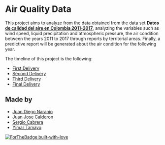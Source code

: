 <h1>Air Quality Data</h1>

This project aims to analyze from the data obtained from the data set <b><a href="https://www.datos.gov.co/Ambiente-y-Desarrollo-Sostenible/DATOS-DE-CALIDAD-DEL-AIRE-EN-COLOMBIA-2011-2017/ysq6-ri4e">Datos de calidad del aire en Colombia 2011-2017</a></b>, analyzing the variables such as wind speed, liquid precipitation and atmospheric pressure, the air condition between the years 2011 to 2017 through reports by territorial areas. Finally, a predictive report will be generated about the air condition for the following year.

  The timeline of this project is the following:

<ul>
  <li><a href="https://github.com/sacn99/airQualityData/commit/3dc174f61c6ec257c875b85bcc56bf247b14e49a">First Delivery</a></li>
  <li><a href="https://github.com/sacn99/airQualityData">Second Delivery</a></li>
  <li><a href="https://github.com/sacn99/airQualityData">Third Delivery</a></li>
  <li><a href="https://github.com/sacn99/airQualityData">Final Delivery</a></li>
</ul>




## Made by

<ul>
  <li><div><a href="https://github.com/JDNaranjo" title="Juan Diego Naranjo (Systems Analyst, Designer, Developer)">Juan Diego Naranjo</a></div></li>
  <li><div><a href="https://github.com/JuanC721" title="Juan Calderon (Quality Manager, Project Configuration Manager, Developer)">Juan Jose Calderon</a></div></li>
  <li><div><a href="https://github.com/sacn99" title="Sergio Cabrera (Project Leader, Designer, Developer)">Sergio Cabrera</a></div></li>
  <li><div><a href="https://github.com/Yimar22" title="Yimar Tamayo (Project Manager, Project Configuration Manager, Developer)">Yimar Tamayo</a></div></li>
  </ul>


[![ForTheBadge built-with-love](http://ForTheBadge.com/images/badges/built-with-love.svg)](https://github.com/sacn99/airQualityData)

